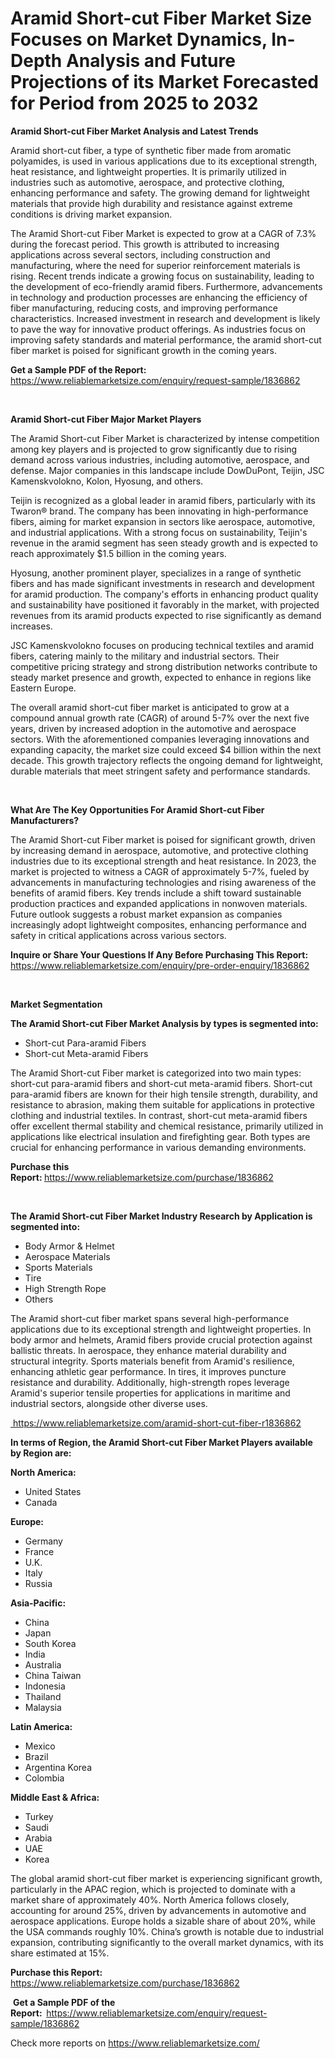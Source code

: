 <p><h1>Aramid Short-cut Fiber Market Size Focuses on Market Dynamics, In-Depth Analysis and Future Projections of its Market Forecasted for Period from 2025 to 2032</h1></p><p><strong>Aramid Short-cut Fiber Market Analysis and Latest Trends</strong></p>
<p><p>Aramid short-cut fiber, a type of synthetic fiber made from aromatic polyamides, is used in various applications due to its exceptional strength, heat resistance, and lightweight properties. It is primarily utilized in industries such as automotive, aerospace, and protective clothing, enhancing performance and safety. The growing demand for lightweight materials that provide high durability and resistance against extreme conditions is driving market expansion.</p><p>The Aramid Short-cut Fiber Market is expected to grow at a CAGR of 7.3% during the forecast period. This growth is attributed to increasing applications across several sectors, including construction and manufacturing, where the need for superior reinforcement materials is rising. Recent trends indicate a growing focus on sustainability, leading to the development of eco-friendly aramid fibers. Furthermore, advancements in technology and production processes are enhancing the efficiency of fiber manufacturing, reducing costs, and improving performance characteristics. Increased investment in research and development is likely to pave the way for innovative product offerings. As industries focus on improving safety standards and material performance, the aramid short-cut fiber market is poised for significant growth in the coming years.</p></p>
<p><strong>Get a Sample PDF of the Report:&nbsp;</strong> <a href="https://www.reliablemarketsize.com/enquiry/request-sample/1836862?utm_campaign=3165&utm_medium=2&utm_source=Github&utm_content=ia&utm_term=26032025&utm_id=aramid-short-cut-fiber">https://www.reliablemarketsize.com/enquiry/request-sample/1836862</a></p>
<p>&nbsp;</p>
<p><strong>Aramid Short-cut Fiber Major Market Players</strong></p>
<p><p>The Aramid Short-cut Fiber Market is characterized by intense competition among key players and is projected to grow significantly due to rising demand across various industries, including automotive, aerospace, and defense. Major companies in this landscape include DowDuPont, Teijin, JSC Kamenskvolokno, Kolon, Hyosung, and others.</p><p>Teijin is recognized as a global leader in aramid fibers, particularly with its Twaron® brand. The company has been innovating in high-performance fibers, aiming for market expansion in sectors like aerospace, automotive, and industrial applications. With a strong focus on sustainability, Teijin's revenue in the aramid segment has seen steady growth and is expected to reach approximately $1.5 billion in the coming years.</p><p>Hyosung, another prominent player, specializes in a range of synthetic fibers and has made significant investments in research and development for aramid production. The company's efforts in enhancing product quality and sustainability have positioned it favorably in the market, with projected revenues from its aramid products expected to rise significantly as demand increases.</p><p>JSC Kamenskvolokno focuses on producing technical textiles and aramid fibers, catering mainly to the military and industrial sectors. Their competitive pricing strategy and strong distribution networks contribute to steady market presence and growth, expected to enhance in regions like Eastern Europe.</p><p>The overall aramid short-cut fiber market is anticipated to grow at a compound annual growth rate (CAGR) of around 5-7% over the next five years, driven by increased adoption in the automotive and aerospace sectors. With the aforementioned companies leveraging innovations and expanding capacity, the market size could exceed $4 billion within the next decade. This growth trajectory reflects the ongoing demand for lightweight, durable materials that meet stringent safety and performance standards.</p></p>
<p>&nbsp;</p>
<p><strong>What Are The Key Opportunities For Aramid Short-cut Fiber Manufacturers?</strong></p>
<p><p>The Aramid Short-cut Fiber market is poised for significant growth, driven by increasing demand in aerospace, automotive, and protective clothing industries due to its exceptional strength and heat resistance. In 2023, the market is projected to witness a CAGR of approximately 5-7%, fueled by advancements in manufacturing technologies and rising awareness of the benefits of aramid fibers. Key trends include a shift toward sustainable production practices and expanded applications in nonwoven materials. Future outlook suggests a robust market expansion as companies increasingly adopt lightweight composites, enhancing performance and safety in critical applications across various sectors.</p></p>
<p><strong>Inquire or Share Your Questions If Any Before Purchasing This Report:</strong> <a href="https://www.reliablemarketsize.com/enquiry/pre-order-enquiry/1836862?utm_campaign=3165&utm_medium=2&utm_source=Github&utm_content=ia&utm_term=26032025&utm_id=aramid-short-cut-fiber">https://www.reliablemarketsize.com/enquiry/pre-order-enquiry/1836862</a></p>
<p>&nbsp;</p>
<p><strong>Market Segmentation</strong></p>
<p><strong>The Aramid Short-cut Fiber Market Analysis by types is segmented into:</strong></p>
<p><ul><li>Short-cut Para-aramid Fibers</li><li>Short-cut Meta-aramid Fibers</li></ul></p>
<p><p>The Aramid Short-cut Fiber market is categorized into two main types: short-cut para-aramid fibers and short-cut meta-aramid fibers. Short-cut para-aramid fibers are known for their high tensile strength, durability, and resistance to abrasion, making them suitable for applications in protective clothing and industrial textiles. In contrast, short-cut meta-aramid fibers offer excellent thermal stability and chemical resistance, primarily utilized in applications like electrical insulation and firefighting gear. Both types are crucial for enhancing performance in various demanding environments.</p></p>
<p><strong>Purchase this Report:&nbsp;</strong><a href="https://www.reliablemarketsize.com/purchase/1836862?utm_campaign=3165&utm_medium=2&utm_source=Github&utm_content=ia&utm_term=26032025&utm_id=aramid-short-cut-fiber">https://www.reliablemarketsize.com/purchase/1836862</a></p>
<p>&nbsp;</p>
<p><strong>The Aramid Short-cut Fiber Market Industry Research by Application is segmented into:</strong></p>
<p><ul><li>Body Armor & Helmet</li><li>Aerospace Materials</li><li>Sports Materials</li><li>Tire</li><li>High Strength Rope</li><li>Others</li></ul></p>
<p><p>The Aramid short-cut fiber market spans several high-performance applications due to its exceptional strength and lightweight properties. In body armor and helmets, Aramid fibers provide crucial protection against ballistic threats. In aerospace, they enhance material durability and structural integrity. Sports materials benefit from Aramid's resilience, enhancing athletic gear performance. In tires, it improves puncture resistance and durability. Additionally, high-strength ropes leverage Aramid's superior tensile properties for applications in maritime and industrial sectors, alongside other diverse uses.</p></p>
<p><a href="https://www.reliablemarketsize.com/aramid-short-cut-fiber-r1836862?utm_campaign=3165&utm_medium=2&utm_source=Github&utm_content=ia&utm_term=26032025&utm_id=aramid-short-cut-fiber">&nbsp;https://www.reliablemarketsize.com/aramid-short-cut-fiber-r1836862</a></p>
<p><strong>In terms of Region, the Aramid Short-cut Fiber Market Players available by Region are:</strong></p>
<p>
    <p> <strong> North America: </strong>
        <ul>
            <li>United States</li>
            <li>Canada</li>
        </ul>
        </p> 
    <p> <strong> Europe: </strong>
        <ul>
            <li>Germany</li>
            <li>France</li>
            <li>U.K.</li>
            <li>Italy</li>
            <li>Russia</li>
        </ul>
        </p> 
    <p> <strong> Asia-Pacific: </strong>
        <ul>
            <li>China</li>
            <li>Japan</li>
            <li>South Korea</li>
            <li>India</li>
            <li>Australia</li>
            <li>China Taiwan</li>
            <li>Indonesia</li>
            <li>Thailand</li>
            <li>Malaysia</li>
        </ul>
        </p> 
    <p> <strong> Latin America: </strong>
        <ul>
            <li>Mexico</li>
            <li>Brazil</li>
            <li>Argentina Korea</li>
            <li>Colombia</li>
        </ul>
        </p> 
    <p> <strong> Middle East & Africa: </strong>
        <ul>
            <li>Turkey</li>
            <li>Saudi</li>
            <li>Arabia</li>
            <li>UAE</li>
            <li>Korea</li>
        </ul>
    </p>
    </p>
<p><p>The global aramid short-cut fiber market is experiencing significant growth, particularly in the APAC region, which is projected to dominate with a market share of approximately 40%. North America follows closely, accounting for around 25%, driven by advancements in automotive and aerospace applications. Europe holds a sizable share of about 20%, while the USA commands roughly 10%. China’s growth is notable due to industrial expansion, contributing significantly to the overall market dynamics, with its share estimated at 15%.</p></p>
<p><strong>Purchase this Report: </strong><a href="https://www.reliablemarketsize.com/purchase/1836862?utm_campaign=3165&utm_medium=2&utm_source=Github&utm_content=ia&utm_term=26032025&utm_id=aramid-short-cut-fiber">https://www.reliablemarketsize.com/purchase/1836862</a></p>
<p>&nbsp;<strong>Get a Sample PDF of the Report:&nbsp;&nbsp;</strong><a href="https://www.reliablemarketsize.com/enquiry/request-sample/1836862?utm_campaign=3165&utm_medium=2&utm_source=Github&utm_content=ia&utm_term=26032025&utm_id=aramid-short-cut-fiber">https://www.reliablemarketsize.com/enquiry/request-sample/1836862</a></p>
<p><strong></strong></p>
<p>Check more reports on <a href="https://www.reliablemarketsize.com/?utm_campaign=3165&utm_medium=2&utm_source=Github&utm_content=ia&utm_term=26032025&utm_id=aramid-short-cut-fiber">https://www.reliablemarketsize.com/</a></p>